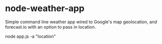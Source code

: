 # node-weather-app
Simple command line weather app wired to Google's map geolocation, and forecast.io with an option to pass in location.

node app.js -a "location"
